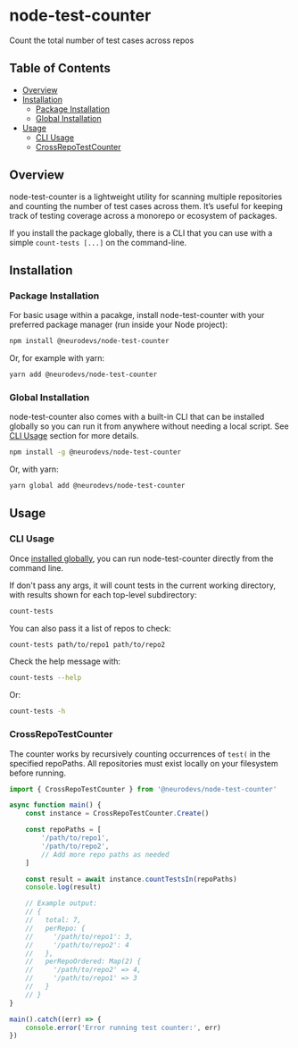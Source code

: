 # node-test-counter
Count the total number of test cases across repos

## Table of Contents
- [Overview](#overview)
- [Installation](#installation)
  - [Package Installation](#package-installation)
  - [Global Installation](#global-installation)
- [Usage](#usage)
  - [CLI Usage](#cli-usage)
  - [CrossRepoTestCounter](#crossrepotestcounter)

## Overview

node-test-counter is a lightweight utility for scanning multiple repositories and counting the number of test cases across them. It’s useful for keeping track of testing coverage across a monorepo or ecosystem of packages.

If you install the package globally, there is a CLI that you can use with a simple `count-tests [...]` on the command-line.

## Installation

### Package Installation

For basic usage within a pacakge, install node-test-counter with your preferred package manager (run inside your Node project):

```bash
npm install @neurodevs/node-test-counter
``` 

Or, for example with yarn:

```bash
yarn add @neurodevs/node-test-counter
```

### Global Installation

node-test-counter also comes with a built-in CLI that can be installed globally so you can run it from anywhere without needing a local script. See [CLI Usage](#cli-usage) section for more details.

```bash
npm install -g @neurodevs/node-test-counter
```

Or, with yarn:

```bash
yarn global add @neurodevs/node-test-counter
```

## Usage

### CLI Usage

Once [installed globally](#global-installation), you can run node-test-counter directly from the command line.

If don't pass any args, it will count tests in the current working directory, with results shown for each top-level subdirectory:

```bash
count-tests
```

You can also pass it a list of repos to check:

```bash
count-tests path/to/repo1 path/to/repo2
```

Check the help message with:

```bash
count-tests --help
```

Or:

```bash
count-tests -h
```

### CrossRepoTestCounter

The counter works by recursively counting occurrences of `test(` in the specified repoPaths. All repositories must exist locally on your filesystem before running.

```typescript
import { CrossRepoTestCounter } from '@neurodevs/node-test-counter'

async function main() {
    const instance = CrossRepoTestCounter.Create()

    const repoPaths = [
        '/path/to/repo1',
        '/path/to/repo2',
        // Add more repo paths as needed
    ]

    const result = await instance.countTestsIn(repoPaths)
    console.log(result)

    // Example output:
    // {
    //   total: 7,
    //   perRepo: {
    //     '/path/to/repo1': 3,
    //     '/path/to/repo2': 4
    //   },
    //   perRepoOrdered: Map(2) {
    //     '/path/to/repo2' => 4,
    //     '/path/to/repo1' => 3
    //   }
    // }
}

main().catch((err) => {
    console.error('Error running test counter:', err)
})
```
